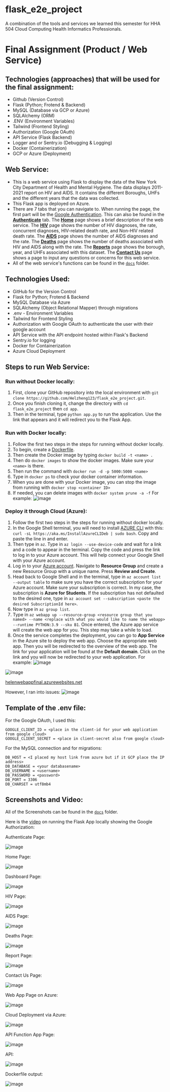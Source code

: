 # flask_e2e_project
A combination of the tools and services we learned this semester for HHA 504 Cloud Computing Health Informatics Professionals. 

# Final Assignment (Product / Web Service)

## Technologies (approaches) that will be used for the final assignment:  
- Github (Version Control)
- Flask (Python; Frotend & Backend)
- MySQL (Database via GCP or Azure)
- SQLAlchemy (ORM)
- .ENV (Environment Variables)
- Tailwind (Frontend Styling)
- Authorization (Google OAuth)
- API Service (Flask Backend)
- Logger and or Sentry.io (Debugging & Logging)
- Docker (Containerization)
- GCP or Azure (Deployment) 

## Web Service: 
 - This is a web service using Flask to display the data of the New York City Department of Health and Mental Hygiene. The data displays 2011-2021 report on HIV and AIDS. It contains the different Boroughs, UHFs and the different years that the data was collected. 
 - This Flask app is deployed on Azure.
 - There are 7 tabs that you can navigate to. When running the page, the first part will be the [Google Authentication](https://github.com/Helzheng123/flask_e2e_project/blob/main/docs/NYC%20Annual%20Report%20-%20Google%20Chrome%202023-12-18%2022-26-20.mp4). This can also be found in the [**Authenticate**](https://github.com/Helzheng123/flask_e2e_project/blob/main/docs/authenticate%20page.png) tab. The [**Home**](https://github.com/Helzheng123/flask_e2e_project/blob/main/docs/Home%20page.png) page shows a brief description of the web service. The [**HIV**](https://github.com/Helzheng123/flask_e2e_project/blob/main/docs/HIV%20page.png) page shows the number of HIV diagnoses, the rate, concurrent diagnoses, HIV-related death rate, and Non-HIV related death rate. The [**AIDS**](https://github.com/Helzheng123/flask_e2e_project/blob/main/docs/AIDS%20page.png) page shows the number of AIDS diagnoses and the rate. The [**Deaths**](https://github.com/Helzheng123/flask_e2e_project/blob/main/docs/Deaths%20page.png) page shows the number of deaths associated with HIV and AIDS along with the rate. The [**Reports**](https://github.com/Helzheng123/flask_e2e_project/blob/main/docs/Report%20page.png) page shows the borough, year, and UHFs associated with this dataset. The [**Contact Us**](https://github.com/Helzheng123/flask_e2e_project/blob/main/docs/contact%20us%20page.png) page shows a page to input any questions or concerns for this web service. 
  - All of the web service's functions can be found in the [```docs```](https://github.com/Helzheng123/flask_e2e_project/tree/main/docs) folder.

## Technologies Used:

- GitHub for the Version Control
- Flask for Python; Frotend & Backend
- MySQL Database via Azure
- SQLAlchemy (Object Relational Mapper) through migrations
- .env - Environment Variables
- Tailwind for Frontend Styling
- Authorization with Google OAuth to authenticate the user with their google account
- API Service with the API endpoint hosted within Flask's Backend
- Sentry.io for logging
- Docker for Containerization
- Azure Cloud Deployment

## Steps to run Web Service:

### Run without Docker locally:
1. First, clone your GitHub repository into the local environment with ```git clone https://github.com/Helzheng123/flask_e2e_project.git```.
2. Once you finish cloning it, change the directory with ```cd flask_e2e_project``` then ```cd app```.
3. Then in the terminal, type ```python app.py``` to run the application. Use the link that appears and it will redirect you to the Flask App.

### Run with Docker locally:
1. Follow the first two steps in the steps for running without docker locally.
2. To begin, create a [Dockerfile](https://github.com/Helzheng123/flask_e2e_project/blob/main/app/Dockerfile).
3. Then create the Docker image by typing ```docker build -t <name> .```
4. Then do ```docker images``` to show the docker images. Make sure your ```<name>``` is there.
5. Then run the command with ```docker run -d -p 5000:5000 <name>```
6. Type in ```docker ps``` to check your docker container information.
7. When you are done with your Docker image, you can stop the image from running with ```docker stop <container ID>```
8. If needed, you can delete images with ```docker system prune -a -f```
For example:
![image](https://github.com/Helzheng123/flask_e2e_project/assets/123939070/4d5c0376-aabe-4fe7-8afd-3034a0b2d92e)

 
### Deploy it through Cloud (Azure):
1. Follow the first two steps in the steps for running without docker locally.
2. In the Google Shell terminal, you will need to install [AZURE CLI](https://learn.microsoft.com/en-us/cli/azure/install-azure-cli-linux?pivots=apt) with this: ```curl -sL https://aka.ms/InstallAzureCLIDeb | sudo bash```. Copy and paste the line in and enter.
3. Then type in ```az```. Type in ```az login --use-device-code``` and wait for a link and a code to appear in the terminal. Copy the code and press the link to log in to your Azure account. This will help connect your Google Shell with your Azure account.
4. Log in to your [Azure account](https://azure.microsoft.com/en-us/). Navigate to **Resource Group** and create a new Resource Group with a unique name. Press **Review and Create**. 
5. Head back to Google Shell and in the terminal, type in ```az account list --output table``` to make sure you have the correct subscription for your Azure account. Make sure your subscription is correct.
In my case, the subscription is **Azure for Students**. If the subscription has not defaulted to the desired one, type in ```az account set --subscription <paste the desired SubscriptionId here>```.
6. Now type in ```az group list```.
7. Type in ```az webapp up --resource-group <resource group that you named> --name <replace with what you would like to name the webapp> --runtime PYTHON:3.9 --sku B1```. Once entered, the Azure app service will create the web app for you. This step may take a while to load.
8. Once the service completes the deployment, you can go to **App Service** in the Azure site to deploy the web app. Choose the appropriate web app. Then you will be redirected to the overview of the web app. The link for your application will be found at the **Default domain**. Click on the link and you will now be redirected to your web application.
For example:
![image](https://github.com/Helzheng123/flask_e2e_project/assets/123939070/c5f991cb-f11a-443f-8077-6aac0ddb378d)

![image](https://github.com/Helzheng123/flask_e2e_project/assets/123939070/dc830929-24b5-4a0f-8185-d7a23460b0d3)

[helenwebappfinal.azurewebsites.net](helenwebappfinal.azurewebsites.net)

However, I ran into issues:
![image](https://github.com/Helzheng123/flask_e2e_project/assets/123939070/b8051db7-a8ea-457b-b8c1-031badf4e9c2)


## Template of the .env file:
For the Google OAuth, I used this:
```
GOOGLE_CLIENT_ID = <place in the client-id for your web application from google cloud>
GOOGLE_CLIENT_SECRET = <place in client-secret also from google cloud>
```

For the MySQL connection and for migrations:
```
DB_HOST = <I placed my host link from azure but if it GCP place the IP address>
DB_DATABASE = <your databasename>
DB_USERNAME = <username>
DB_PASSWORD = <password>
DB_PORT = 3306
DB_CHARSET = utf8mb4
```

## Screenshots and Video:
All of the Screenshots can be found in the [```docs```](https://github.com/Helzheng123/flask_e2e_project/tree/main/docs) folder.

Here is the [video](https://github.com/Helzheng123/flask_e2e_project/blob/main/docs/NYC%20Annual%20Report%20-%20Google%20Chrome%202023-12-18%2022-26-20.mp4) on running the Flask App locally showing the Google Authorization:

Authenticate Page:

![image](https://github.com/Helzheng123/flask_e2e_project/assets/123939070/bbb4521e-430f-4422-8a47-5952de2e205e)

Home Page:

![image](https://github.com/Helzheng123/flask_e2e_project/assets/123939070/fab9583e-884e-4951-9c11-a97ade6cafd1)

Dashboard Page:

![image](https://github.com/Helzheng123/flask_e2e_project/assets/123939070/5f851d83-12d4-49e3-9bb0-e4a4f05a23c5)

HIV Page:

![image](https://github.com/Helzheng123/flask_e2e_project/assets/123939070/5ea847c1-03f4-4d39-a6c8-532947b02b87)

AIDS Page:

![image](https://github.com/Helzheng123/flask_e2e_project/assets/123939070/8d4cd9d8-0402-4dfd-8b71-caaf2ae0ae8c)

Deaths Page:

![image](https://github.com/Helzheng123/flask_e2e_project/assets/123939070/d4676731-e2de-4899-bc04-5916b9715eaf)

Report Page:

![image](https://github.com/Helzheng123/flask_e2e_project/assets/123939070/b1a6b7ad-280d-406d-9ece-b07273adf3d3)

Contact Us Page:

![image](https://github.com/Helzheng123/flask_e2e_project/assets/123939070/65f7b709-117f-4db9-ad85-18c44e3f8229)

Web App Page on Azure:

![image](https://github.com/Helzheng123/flask_e2e_project/assets/123939070/4d31b12f-5b08-4834-b3b2-d86aa379a2be)

Cloud Deployment via Azure:

![image](https://github.com/Helzheng123/flask_e2e_project/assets/123939070/5ba7cabe-78c7-43ea-8156-5df235150a10)

API Function App Page:

![image](https://github.com/Helzheng123/flask_e2e_project/assets/123939070/efb8a98e-a906-4889-9067-61b168c4110a)

API:

![image](https://github.com/Helzheng123/flask_e2e_project/assets/123939070/32198192-5c0f-4eb5-9195-0b656a6f4717)

Dockerfile output:

![image](https://github.com/Helzheng123/flask_e2e_project/assets/123939070/fb4c43d0-eab4-4553-9cb7-905bb9823e7f)
